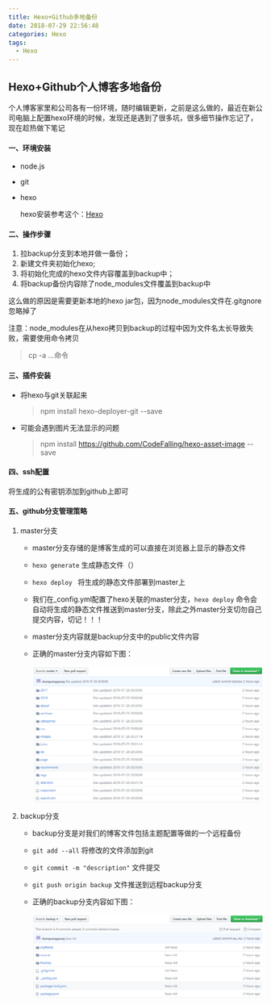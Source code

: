 ```yaml
---
title: Hexo+Github多地备份
date: 2018-07-29 22:56:48
categories: Hexo
tags:
  - Hexo
---
```


##  Hexo+Github个人博客多地备份

个人博客家里和公司各有一份环境，随时编辑更新，之前是这么做的，最近在新公司电脑上配置hexo环境的时候，发现还是遇到了很多坑，很多细节操作忘记了，现在趁热做下笔记

#### 一、环境安装

- node.js

- git

- hexo

  hexo安装参考这个：[Hexo](https://hexo.io/zh-cn/docs/index.html)

#### 二、操作步骤

1. 拉backup分支到本地并做一备份；
2. 新建文件夹初始化hexo;
3. 将初始化完成的hexo文件内容覆盖到backup中；
4. 将backup备份内容除了node_modules文件覆盖到backup中

这么做的原因是需要更新本地的hexo jar包，因为node_modules文件在.gitgnore忽略掉了

注意：node_modules在从hexo拷贝到backup的过程中因为文件名太长导致失败，需要使用命令拷贝

> cp -a ...命令

#### 三、插件安装

- 将hexo与git关联起来

  > npm install hexo-deployer-git --save

- 可能会遇到图片无法显示的问题

  > npm install https://github.com/CodeFalling/hexo-asset-image --save

#### 四、ssh配置

将生成的公有密钥添加到github上即可

#### 五、github分支管理策略

1. master分支

   - master分支存储的是博客生成的可以直接在浏览器上显示的静态文件

   - `hexo generate` 生成静态文件（）

   - `hexo deploy ` 将生成的静态文件部署到master上

   - 我们在_config.yml配置了hexo关联的master分支，`hexo deploy` 命令会自动将生成的静态文件推送到master分支，除此之外master分支切勿自己提交内容，切记！！！

   - master分支内容就是backup分支中的public文件内容

   - 正确的master分支内容如下图：

     ![](hexo-backup/hexo01.png)

2. backup分支

   - backup分支是对我们的博客文件包括主题配置等做的一个远程备份

   - `git add --all` 将修改的文件添加到git

   - `git commit -m "description"` 文件提交

   - `git push origin backup` 文件推送到远程backup分支

   - 正确的backup分支内容如下图：

     ![](hexo-backup/hexo02.png)

   ​